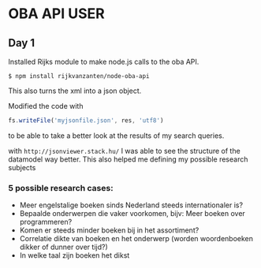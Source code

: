 # OBA API USER

## Day 1
Installed Rijks module to make node.js calls to the oba API. 
```node
$ npm install rijkvanzanten/node-oba-api
```
This also turns the xml into a json object.

Modified the code with 
```js
fs.writeFile('myjsonfile.json', res, 'utf8')
```
to be able to take a better look at the results of my search queries.

with ```http://jsonviewer.stack.hu/``` I was able to see the structure of the datamodel way better. This also helped me defining my possible research subjects

### 5 possible research cases:

* Meer engelstalige boeken sinds Nederland steeds internationaler is?
* Bepaalde onderwerpen die vaker voorkomen, bijv: Meer boeken over programmeren?
* Komen er steeds minder boeken bij in het assortiment?
* Correlatie dikte van boeken en het onderwerp (worden woordenboeken dikker of dunner over tijd?)
* In welke taal zijn boeken het dikst

